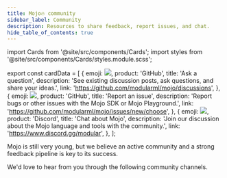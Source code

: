 ```yaml
---
title: Mojo🔥 community
sidebar_label: Community
description: Resources to share feedback, report issues, and chat.
hide_table_of_contents: true
---
```



import Cards from '@site/src/components/Cards';
import styles from '@site/src/components/Cards/styles.module.scss';

export const cardData = [
{
emoji: <img className={styles.emoji} src="/images/fire.svg" />,
product: 'GitHub',
title: 'Ask a question',
description:
'See existing discussion posts, ask questions, and share your ideas.',
link: 'https://github.com/modularml/mojo/discussions',
},
{
emoji: <img className={styles.emoji} src="/images/fire.svg" />,
product: 'GitHub',
title: 'Report an issue',
description:
'Report bugs or other issues with the Mojo SDK or Mojo Playground.',
link: 'https://github.com/modularml/mojo/issues/new/choose',
},
{
emoji: <img className={styles.emoji} src="/images/fire.svg" />,
product: 'Discord',
title: 'Chat about Mojo',
description:
'Join our discussion about the Mojo language and tools with the community.',
link: 'https://www.discord.gg/modular',
},
];

Mojo is still very young, but we believe an active community and a strong
feedback pipeline is key to its success.

We'd love to hear from you through the following community channels.

<div className={styles.belowFoldContent}>
  <Cards data={cardData} analyticsName="Max Examples" />
</div>
